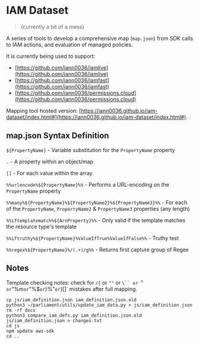 # IAM Dataset

> (currently a bit of a mess)

A series of tools to develop a comprehensive map (`map.json`) from SDK calls to IAM actions, and evaluation of managed policies.

It is currently being used to support:

* [https://github.com/iann0036/iamlive](https://github.com/iann0036/iamlive)
* [https://github.com/iann0036/iamfast](https://github.com/iann0036/iamfast)
* [https://github.com/iann0036/permissions.cloud](https://github.com/iann0036/permissions.cloud)

Mapping tool hosted version: [https://iann0036.github.io/iam-dataset/index.html#](https://iann0036.github.io/iam-dataset/index.html#).

## map.json Syntax Definition

`${PropertyName}` - Variable substitution for the `PropertyName` property

`.` - A property within an object/map

`[]` - For each value within the array

`%%urlencode%${PropertyName}%%` - Performs a URL-encoding on the `PropertyName` property

`%%many%${PropertyName}%${PropertyName2}%${PropertyName3}%%` - For each of the `PropertyName`, `PropertyName2` & `PropertyName3` properties (any length)

`%%iftemplatematch%${ArnProperty}%%` - Only valid if the template matches the resource type's template

`%%iftruthy%${PropertyName}%ValueIfTrue%ValueIfFalse%%` - Truthy test

`%%regex%${PropertyName}%/(.+)/g%%` - Returns first capture group of Regex

## Notes

Template checking notes: check for `/{` or `""` or `\`` or `" ` or `"%m` or `"%$` or `}%"` or `}[]` mistakes after full mapping.

```
cp js/iam_definition.json iam_definition.json.old
python3 ~/parliament/utils/update_iam_data.py > js/iam_definition.json 
rm -rf docs
python3 compare_iam_defs.py iam_definition.json.old js/iam_definition.json > changes.txt
cd js
npm update aws-sdk
cd ..

```
